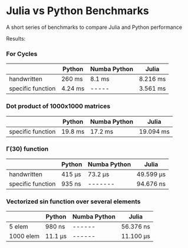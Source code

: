 # Julia vs Python Benchmarks
A short series of benchmarks to compare Julia and Python performance

Results:

### For Cycles

|                   | Python  | Numba Python | Julia    |
| ----------------- | ------- | ------------ | -------- |
| handwritten       | 260 ms  | 8.1 ms       | 8.216 ms |
| specific function | 4.24 ms | -----        | 3.561 ms |

### Dot product of 1000x1000 matrices

|                   | Python  | Numba Python | Julia     |
| ----------------- | ------- | ------------ | --------- |
| specific function | 19.8 ms | 17.2 ms      | 19.094 ms |

### Γ(30) function

|                   | Python | Numba Python | Julia     |
| ----------------- | ------ | ------------ | --------- |
| handwritten       | 415 µs | 73.2 µs      | 49.599 μs |
| specific function | 935 ns | -------      | 94.676 ns |

### Vectorized sin function over several elements

|           | Python  | Numba Python | Julia     |
| --------- | ------- | ------------ | --------- |
| 5 elem    | 980 ns  | ------       | 56.376 ns |
| 1000 elem | 11.1 µs | ------       | 11.100 μs |


